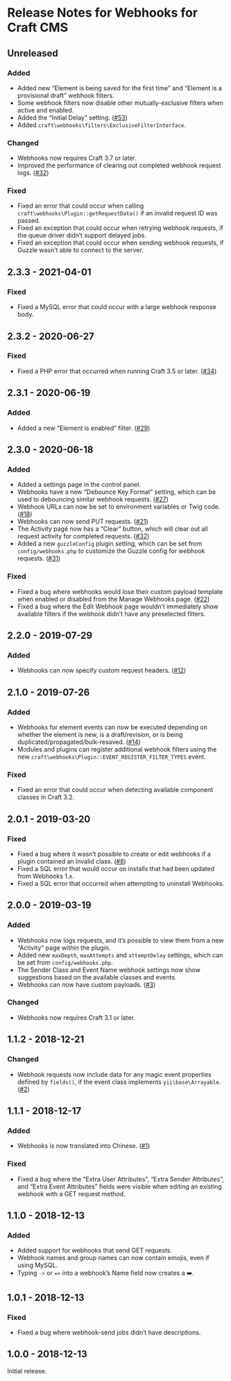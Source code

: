 # Release Notes for Webhooks for Craft CMS

## Unreleased

### Added
- Added new “Element is being saved for the first time” and “Element is a provisional draft” webhook filters.
- Some webhook filters now disable other mutually-exclusive filters when active and enabled.
- Added the “Initial Delay” setting. ([#53](https://github.com/craftcms/webhooks/discussions/53))
- Added `craft\webhooks\filters\ExclusiveFilterInterface`.

### Changed
- Webhooks now requires Craft 3.7 or later.
- Improved the performance of clearing out completed webhook request logs. ([#32](https://github.com/craftcms/webhooks/issues/32))

### Fixed
- Fixed an error that could occur when calling `craft\webhooks\Plugin::getRequestData()` if an invalid request ID was passed.
- Fixed an exception that could occur when retrying webhook requests, if the queue driver didn’t support delayed jobs.
- Fixed an exception that could occur when sending webhook requests, if Guzzle wasn’t able to connect to the server.

## 2.3.3 - 2021-04-01

### Fixed
- Fixed a MySQL error that could occur with a large webhook response body.

## 2.3.2 - 2020-06-27

### Fixed
- Fixed a PHP error that occurred when running Craft 3.5 or later. ([#34](https://github.com/craftcms/webhooks/issues/34))

## 2.3.1 - 2020-06-19

### Added
- Added a new “Element is enabled” filter. ([#29](https://github.com/craftcms/webhooks/issues/29))

## 2.3.0 - 2020-06-18

### Added
- Added a settings page in the control panel.
- Webhooks have a new “Debounce Key Format” setting, which can be used to debouncing similar webhook requests. ([#27](https://github.com/craftcms/webhooks/issues/27))
- Webhook URLs can now be set to environment variables or Twig code. ([#18](https://github.com/craftcms/webhooks/issues/18))
- Webhooks can now send PUT requests. ([#21](https://github.com/craftcms/webhooks/issues/21))
- The Activity page now has a “Clear” button, which will clear out all request activity for completed requests. ([#32](https://github.com/craftcms/webhooks/issues/32))
- Added a new `guzzleConfig` plugin setting, which can be set from `config/webhooks.php` to customize the Guzzle config for webhook requests. ([#31](https://github.com/craftcms/webhooks/issues/31))

### Fixed
- Fixed a bug where webhooks would lose their custom payload template when enabled or disabled from the Manage Webhooks page. ([#22](https://github.com/craftcms/webhooks/issues/22))
- Fixed a bug where the Edit Webhook page wouldn’t immediately show available filters if the webhook didn’t have any preselected filters.

## 2.2.0 - 2019-07-29

### Added
- Webhooks can now specify custom request headers. ([#12](https://github.com/craftcms/webhooks/issues/12))

## 2.1.0 - 2019-07-26

### Added
- Webhooks for element events can now be executed depending on whether the element is new, is a draft/revision, or is being duplicated/propagated/bulk-resaved. ([#14](https://github.com/craftcms/webhooks/issues/14))
- Modules and plugins can register additional webhook filters using the new `craft\webhooks\Plugin::EVENT_REGISTER_FILTER_TYPES` event.

### Fixed
- Fixed an error that could occur when detecting available component classes in Craft 3.2.

## 2.0.1 - 2019-03-20

### Fixed
- Fixed a bug where it wasn’t possible to create or edit webhooks if a plugin contained an invalid class. ([#8](https://github.com/craftcms/webhooks/issues/8))
- Fixed a SQL error that would occur on installs that had been updated from Webhooks 1.x.
- Fixed a SQL error that occurred when attempting to uninstall Webhooks.

## 2.0.0 - 2019-03-19

### Added
- Webhooks now logs requests, and it’s possible to view them from a new “Activity” page within the plugin.
- Added new `maxDepth`, `maxAttempts` and `attemptDelay` settings, which can be set from `config/webhooks.php`.
- The Sender Class and Event Name webhook settings now show suggestions based on the available classes and events.
- Webhooks can now have custom payloads. ([#3](https://github.com/craftcms/webhooks/pull/3))

### Changed
- Webhooks now requires Craft 3.1 or later.

## 1.1.2 - 2018-12-21

### Changed
- Webhook requests now include data for any magic event properties defined by `fields()`, if the event class implements `yii\base\Arrayable`. ([#2](https://github.com/craftcms/webhooks/issues/2))

## 1.1.1 - 2018-12-17

### Added
- Webhooks is now translated into Chinese. ([#1](https://github.com/craftcms/webhooks/pull/1))

### Fixed
- Fixed a bug where the “Extra User Attributes”, “Extra Sender Attributes”, and “Extra Event Attributes” fields were visible when editing an existing webhook with a GET request method.

## 1.1.0 - 2018-12-13

### Added
- Added support for webhooks that send GET requests.
- Webhook names and group names can now contain emojis, even if using MySQL.
- Typing `->` or `=>` into a webhook’s Name field now creates a ➡️.

## 1.0.1 - 2018-12-13

### Fixed
- Fixed a bug where webhook-send jobs didn’t have descriptions.

## 1.0.0 - 2018-12-13

Initial release.
